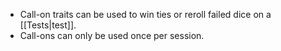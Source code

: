 - Call-on traits can be used to win ties or reroll failed dice on a [[Tests|test]]. 
- Call-ons can only be used once per session. 
